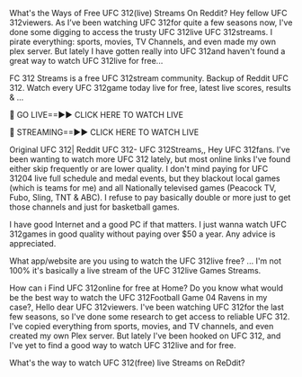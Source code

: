 What's the Ways of Free UFC 312(live) Streams On Reddit? Hey fellow UFC 312viewers. As I’ve been watching UFC 312for quite a few seasons now, I've done some digging to access the trusty UFC 312live UFC 312streams. I pirate everything: sports, movies, TV Channels, and even made my own plex server. But lately I have gotten really into UFC 312and haven't found a great way to watch UFC 312live for free...

FC 312 Streams is a free UFC 312stream community. Backup of Reddit UFC 312. Watch every UFC 312game today live for free, latest live scores, results & ...

🔴 GO LIVE==►► CLICK HERE TO WATCH LIVE

🔴 STREAMING==►► CLICK HERE TO WATCH LIVE

Original UFC 312| Reddit UFC 312- UFC 312Streams,, Hey UFC 312fans. I've been wanting to watch more UFC 312 lately, but most online links I've found either skip frequently or are lower quality. I don't mind paying for UFC 31204 live full schedule and medal events, but they blackout local games (which is teams for me) and all Nationally televised games (Peacock TV, Fubo, Sling, TNT & ABC). I refuse to pay basically double or more just to get those channels and just for basketball games.

I have good Internet and a good PC if that matters. I just wanna watch UFC 312games in good quality without paying over $50 a year. Any advice is appreciated.

What app/website are you using to watch the UFC 312live free? ... I'm not 100% it's basically a live stream of the UFC 312live Games Streams.

How can i Find UFC 312online for free at Home? Do you know what would be the best way to watch the UFC 312Football Game 04 Ravens in my case?, Hello dear UFC 312viewers. I've been watching UFC 312for the last few seasons, so I've done some research to get access to reliable UFC 312. I've copied everything from sports, movies, and TV channels, and even created my own Plex server. But lately I've been hooked on UFC 312, and I've yet to find a good way to watch UFC 312live and for free.

What's the way to watch UFC 312(free) live Streams on ReDdit?
